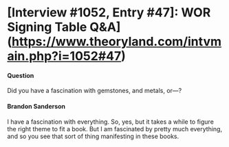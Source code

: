 # [Interview #1052, Entry #47]: WOR Signing Table Q&A](https://www.theoryland.com/intvmain.php?i=1052#47)

#### Question

Did you have a fascination with gemstones, and metals, or—?

#### Brandon Sanderson

I have a fascination with everything. So, yes, but it takes a while to figure the right theme to fit a book. But I am fascinated by pretty much everything, and so you see that sort of thing manifesting in these books.

